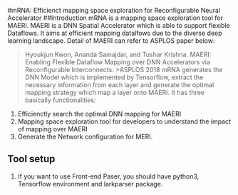 #mRNA: Efficienct mapping space exploration for Reconfigurable Neural Accelerator
##Introduction
mRNA is a mapping space exploration tool for MAERI. 
MAERI is a DNN Spatial Accelerator which is able to support flexible Dataflows. It aims at efficient mapping datalfows due to the diverse deep learning landscape. Detail of MAERI can refer to ASPLOS paper below:
>Hyoukjun Kwon, Ananda Samajdar, and Tushar Krishna. MAERI: Enabling Flexible Dataflow Mapping over DNN Accelerators via Reconfigurable Interconnects. >ASPLOS 2018
mRNA generates the DNN Model which is implemented by Tensorflow, extract the necessary information from each layer and generate the optimal mapping strategy which map a layer onto MAERI. It has three basically functionalities:
1. Efficienctly search the optimal DNN mapping for MAERI
2. Mapping space exploration tool for developers to understand the impact of mapping over MAERI
3. Generate the Network configuration for MERI.
## Tool setup
1. If you want to use Front-end Paser, you should have python3, Tensorflow environment and larkparser package.

